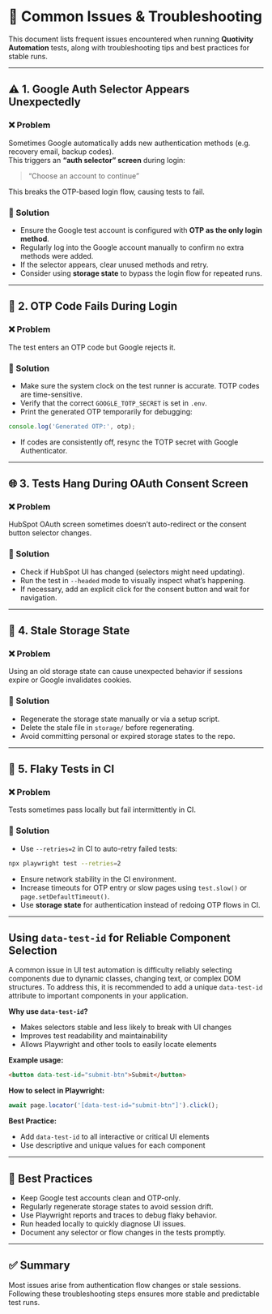 # 🐞 Common Issues & Troubleshooting

This document lists frequent issues encountered when running **Quotivity Automation** tests, along with troubleshooting tips and best practices for stable runs.

---

## ⚠️ 1. Google Auth Selector Appears Unexpectedly

### ❌ Problem
Sometimes Google automatically adds new authentication methods (e.g. recovery email, backup codes).  
This triggers an **“auth selector” screen** during login:

> “Choose an account to continue”

This breaks the OTP-based login flow, causing tests to fail.

### 🧰 Solution
- Ensure the Google test account is configured with **OTP as the only login method**.  
- Regularly log into the Google account manually to confirm no extra methods were added.  
- If the selector appears, clear unused methods and retry.  
- Consider using **storage state** to bypass the login flow for repeated runs.

---

## 🔑 2. OTP Code Fails During Login

### ❌ Problem
The test enters an OTP code but Google rejects it.

### 🧰 Solution
- Make sure the system clock on the test runner is accurate. TOTP codes are time-sensitive.  
- Verify that the correct `GOOGLE_TOTP_SECRET` is set in `.env`.  
- Print the generated OTP temporarily for debugging:

```typescript
console.log('Generated OTP:', otp);
```

- If codes are consistently off, resync the TOTP secret with Google Authenticator.

---

## 🌐 3. Tests Hang During OAuth Consent Screen

### ❌ Problem
HubSpot OAuth screen sometimes doesn’t auto-redirect or the consent button selector changes.

### 🧰 Solution
- Check if HubSpot UI has changed (selectors might need updating).  
- Run the test in `--headed` mode to visually inspect what’s happening.  
- If necessary, add an explicit click for the consent button and wait for navigation.

---

## 🧼 4. Stale Storage State

### ❌ Problem
Using an old storage state can cause unexpected behavior if sessions expire or Google invalidates cookies.

### 🧰 Solution
- Regenerate the storage state manually or via a setup script.  
- Delete the stale file in `storage/` before regenerating.  
- Avoid committing personal or expired storage states to the repo.

---

## 🔁 5. Flaky Tests in CI

### ❌ Problem
Tests sometimes pass locally but fail intermittently in CI.

### 🧰 Solution
- Use `--retries=2` in CI to auto-retry failed tests:
```bash
npx playwright test --retries=2
```
- Ensure network stability in the CI environment.  
- Increase timeouts for OTP entry or slow pages using `test.slow()` or `page.setDefaultTimeout()`.  
- Use **storage state** for authentication instead of redoing OTP flows in CI.

---

## Using `data-test-id` for Reliable Component Selection

A common issue in UI test automation is difficulty reliably selecting components due to dynamic classes, changing text, or complex DOM structures. To address this, it is recommended to add a unique `data-test-id` attribute to important components in your application.

**Why use `data-test-id`?**
- Makes selectors stable and less likely to break with UI changes
- Improves test readability and maintainability
- Allows Playwright and other tools to easily locate elements

**Example usage:**
```html
<button data-test-id="submit-btn">Submit</button>
```

**How to select in Playwright:**
```typescript
await page.locator('[data-test-id="submit-btn"]').click();
```

**Best Practice:**
- Add `data-test-id` to all interactive or critical UI elements
- Use descriptive and unique values for each component

---

## 📝 Best Practices

- Keep Google test accounts clean and OTP-only.  
- Regularly regenerate storage states to avoid session drift.  
- Use Playwright reports and traces to debug flaky behavior.  
- Run headed locally to quickly diagnose UI issues.  
- Document any selector or flow changes in the tests promptly.

---

## ✅ Summary

Most issues arise from authentication flow changes or stale sessions.  
Following these troubleshooting steps ensures more stable and predictable test runs.
